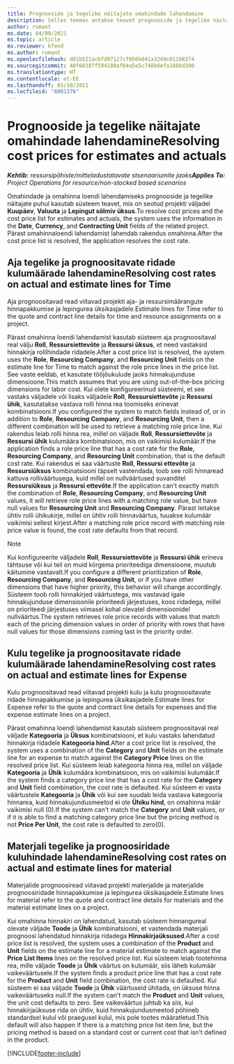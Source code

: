 ```yaml
---
title: Prognooside ja tegelike näitajate omahindade lahendamine
description: Selles teemas antakse teavet prognooside ja tegelike näitajate lahendamise kohta.
author: rumant
ms.date: 04/09/2021
ms.topic: article
ms.reviewer: kfend
ms.author: rumant
ms.openlocfilehash: d81b521acbfd97127cf056bd41a3249c01108374
ms.sourcegitcommit: 40f68387f594180af64a5e5c748b6efa188bd300
ms.translationtype: HT
ms.contentlocale: et-EE
ms.lasthandoff: 05/10/2021
ms.locfileid: "6001376"
---
```

# <a name="resolving-cost-prices-for-estimates-and-actuals"></a><span data-ttu-id="d8061-103">Prognooside ja tegelike näitajate omahindade lahendamine</span><span class="sxs-lookup"><span data-stu-id="d8061-103">Resolving cost prices for estimates and actuals</span></span>

<span data-ttu-id="d8061-104">_**Kehtib:** ressursipõhiste/mitteladustatavate stsenaariumite jaoks_</span><span class="sxs-lookup"><span data-stu-id="d8061-104">_**Applies To:** Project Operations for resource/non-stocked based scenarios_</span></span>

<span data-ttu-id="d8061-105">Omahindade ja omahinna loendi lahendamiseks prognooside ja tegelike näitajate puhul kasutab süsteem teavet, mis on seotud projekti väljadel **Kuupäev**, **Valuuta** ja **Lepingut sõlmiv üksus**.</span><span class="sxs-lookup"><span data-stu-id="d8061-105">To resolve cost prices and the cost price list for estimates and actuals, the system uses the information in the **Date**, **Currency**, and **Contracting Unit** fields of the related project.</span></span> <span data-ttu-id="d8061-106">Pärast omahinnaloendi lahendamist lahendab rakendus omahinna.</span><span class="sxs-lookup"><span data-stu-id="d8061-106">After the cost price list is resolved, the application resolves the cost rate.</span></span>

## <a name="resolving-cost-rates-on-actual-and-estimate-lines-for-time"></a><span data-ttu-id="d8061-107">Aja tegelike ja prognoositavate ridade kulumäärade lahendamine</span><span class="sxs-lookup"><span data-stu-id="d8061-107">Resolving cost rates on actual and estimate lines for Time</span></span>

<span data-ttu-id="d8061-108">Aja prognoositavad read viitavad projekti aja- ja ressursimäärangute hinnapakkumise ja lepingurea üksikasjadele.</span><span class="sxs-lookup"><span data-stu-id="d8061-108">Estimate lines for Time refer to the quote and contract line details for time and resource assignments on a project.</span></span>

<span data-ttu-id="d8061-109">Pärast omahinna loendi lahendamist kasutab süsteem aja prognoositaval real välju **Roll**,  **Ressursiettevõte** ja **Ressursi üksus**, et need vastaksid hinnakirja rollihindade ridadele.</span><span class="sxs-lookup"><span data-stu-id="d8061-109">After a cost price list is resolved, the system uses the **Role**, **Resourcing Company**, and **Resourcing Unit** fields on the estimate line for Time to match against the role price lines in the price list.</span></span> <span data-ttu-id="d8061-110">See vaste eeldab, et kasutate tööjõukulude jaoks hinnakujunduse dimensioone.</span><span class="sxs-lookup"><span data-stu-id="d8061-110">This match assumes that you are using out-of-the-box pricing dimensions for labor cost.</span></span> <span data-ttu-id="d8061-111">Kui olete konfigureerinud süsteemi, et see vastaks väljadele või lisaks väljadele **Roll**, **Ressursiettevõte** ja **Ressursi ühik**, kasutatakse vastava rolli hinna rea toomiseks erinevat kombinatsiooni.</span><span class="sxs-lookup"><span data-stu-id="d8061-111">If you configured the system to match fields instead of, or in addition to **Role**, **Resourcing Company**, and **Resourcing Unit**, then a different combination will be used to retrieve a matching role price line.</span></span> <span data-ttu-id="d8061-112">Kui rakendus leiab rolli hinna rea, millel on väljade **Roll**, **Ressursiettevõte** ja **Ressursi ühik** kulumäära kombinatsioon, mis on vaikimisi kulumäär.</span><span class="sxs-lookup"><span data-stu-id="d8061-112">If the application finds a role price line that has a cost rate for the **Role**, **Resourcing Company**, and **Resourcing Unit** combination, that is the default cost rate.</span></span> <span data-ttu-id="d8061-113">Kui rakendus ei saa väärtuste **Roll**, **Ressursi ettevõte** ja **Ressursiüksus** kombinatsiooni täpselt vastendada, toob see rolli hinnaread kattuva rolliväärtusega, kuid millel on nullväärtused suvanditel **Ressursiüksus** ja **Ressursi ettevõte**.</span><span class="sxs-lookup"><span data-stu-id="d8061-113">If the application can't exactly match the combination of **Role**, **Resourcing Company**, and **Resourcing Unit** values, it will retrieve role price lines with a matching role value, but have null values for **Resourcing Unit** and **Resourcing Company**.</span></span> <span data-ttu-id="d8061-114">Pärast leitakse ühtiv rolli ühikukirje, millel on ühtiv rolli hinnaväärtus, tuuakse kulumäär vaikimisi sellest kirjest.</span><span class="sxs-lookup"><span data-stu-id="d8061-114">After a matching role price record with matching role price value is found, the cost rate defaults from that record.</span></span> 

> [!NOTE]
> <span data-ttu-id="d8061-115">Kui konfigureerite väljadele **Roll**, **Ressursiettevõte** ja **Ressursi ühik** erineva tähtsuse või kui teil on muid kõrgema prioriteediga dimensioone, muutub käitumine vastavalt.</span><span class="sxs-lookup"><span data-stu-id="d8061-115">If you configure a different prioritization of **Role**, **Resourcing Company**, and **Resourcing Unit**, or if you have other dimensions that have higher priority, this behavior will change accordingly.</span></span> <span data-ttu-id="d8061-116">Süsteem toob rolli hinnakirjed väärtustega, mis vastavad igale hinnakujunduse dimensioonile prioriteedi järjestuses, koos ridadega, millel on prioriteedi järjestuses viimasel kohal olevatel dimensioonidel nullväärtus.</span><span class="sxs-lookup"><span data-stu-id="d8061-116">The system retrieves role price records with values that match each of the pricing dimension values in order of priority with rows that have null values for those dimensions coming last in the priority order.</span></span>

## <a name="resolving-cost-rates-on-actual-and-estimate-lines-for-expense"></a><span data-ttu-id="d8061-117">Kulu tegelike ja prognoositavate ridade kulumäärade lahendamine</span><span class="sxs-lookup"><span data-stu-id="d8061-117">Resolving cost rates on actual and estimate lines for Expense</span></span>

<span data-ttu-id="d8061-118">Kulu prognoositavad read viitavad projekti kulu ja kulu prognoositavate ridade hinnapakkumise ja lepingurea üksikasjadele.</span><span class="sxs-lookup"><span data-stu-id="d8061-118">Estimate lines for Expense refer to the quote and contract line details for expenses and the expense estimate lines on a project.</span></span>

<span data-ttu-id="d8061-119">Pärast omahinna loendi lahendamist kasutab süsteem prognoositaval real väljade **Kategooria** ja **Üksus** kombinatsiooni, et kulu vastaks lahendatud hinnakirja ridadele **Kategooria hind**.</span><span class="sxs-lookup"><span data-stu-id="d8061-119">After a cost price list is resolved, the system uses a combination of the **Category** and **Unit** fields on the estimate line for an expense to match against the **Category Price** lines on the resolved price list.</span></span> <span data-ttu-id="d8061-120">Kui süsteem leiab kategooria hinna rea, millel on väljade **Kategooria** ja **Ühik** kulumäära kombinatsioon, mis on vaikimisi kulumäär.</span><span class="sxs-lookup"><span data-stu-id="d8061-120">If the system finds a category price line that has a cost rate for the **Category** and **Unit** field combination, the cost rate is defaulted.</span></span> <span data-ttu-id="d8061-121">Kui süsteem ei vasta väärtustele **Kategooria** ja **Ühik** või kui see suudab leida vastava kategooria hinnarea, kuid hinnakujundusmeetod ei ole **Ühiku hind**, on omahinna määr vaikimisi null (0).</span><span class="sxs-lookup"><span data-stu-id="d8061-121">If the system can't match the **Category** and **Unit** values, or if it is able to find a matching category price line but the pricing method is not **Price Per Unit**, the cost rate is defaulted to zero(0).</span></span>

## <a name="resolving-cost-rates-on-actual-and-estimate-lines-for-material"></a><span data-ttu-id="d8061-122">Materjali tegelike ja prognoosiridade kuluhindade lahendamine</span><span class="sxs-lookup"><span data-stu-id="d8061-122">Resolving cost rates on actual and estimate lines for material</span></span>

<span data-ttu-id="d8061-123">Materjalide prognoosiread viitavad projekti materjalide ja materjalide prognoosiridade hinnapakkumise ja lepingurea üksikasjadele.</span><span class="sxs-lookup"><span data-stu-id="d8061-123">Estimate lines for material refer to the quote and contract line details for materials and the material estimate lines on a project.</span></span>

<span data-ttu-id="d8061-124">Kui omahinna hinnakiri on lahendatud, kasutab süsteem hinnangureal olevate väljade **Toode** ja **Ühik** kombinatsiooni, et vastendada materjali prognoosi lahendatud hinnakirja ridadega **Hinnakirjaüksused**.</span><span class="sxs-lookup"><span data-stu-id="d8061-124">After a cost price list is resolved, the system uses a combination of the **Product** and **Unit** fields on the estimate line for a material estimate to match against the **Price List Items** lines on the resolved price list.</span></span> <span data-ttu-id="d8061-125">Kui süsteem leiab tootehinna rea, mille väljade **Toode** ja **Ühik** väärtus on kulumäär, siis läheb kulumäär vaikeväärtusele.</span><span class="sxs-lookup"><span data-stu-id="d8061-125">If the system finds a product price line that has a cost rate for the **Product** and **Unit** field combination, the cost rate is defaulted.</span></span> <span data-ttu-id="d8061-126">Kui süsteem ei saa väljade **Toode** ja **Ühik** väärtuseid ühitada, on üksuse hinna vaikeväärtuseks null.</span><span class="sxs-lookup"><span data-stu-id="d8061-126">If the system can't match the **Product** and **Unit** values, the unit cost defaults to zero.</span></span> <span data-ttu-id="d8061-127">See vaikeväärtus juhtub ka siis, kui hinnakirjaüksuse rida on ühtiv, kuid hinnakujundusmeetod põhineb standardsel kulul või praegusel kulul, mis pole tootes määratletud.</span><span class="sxs-lookup"><span data-stu-id="d8061-127">This default will also happen if there is a matching price list item line, but the pricing method is based on a standard cost or current cost that isn't defined in the product.</span></span>

[!INCLUDE[footer-include](../includes/footer-banner.md)]
